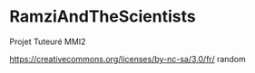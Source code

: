 # RamziAndTheScientists
Projet Tuteuré MMI2

https://creativecommons.org/licenses/by-nc-sa/3.0/fr/
 random
